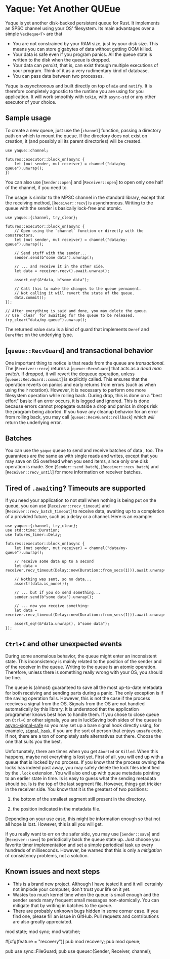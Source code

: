 # Yaque: Yet Another QUEue

Yaque is yet another disk-backed persistent queue for Rust. It implements
an SPSC channel using your OS' filesystem. Its main advantages over a simple
`VecDeque<T>` are that
* You are not constrained by your RAM size, just by your disk size. This
means you can store gigabytes of data without getting OOM killed.
* Your data is safe even if you program panics. All the queue state is
written to the disk when the queue is dropped.
* Your data can *persist*, that is, can exist through multiple executions
of your program. Think of it as a very rudimentary kind of database.
* You can pass data between two processes.

Yaque is _asynchronous_ and built directly on top of `mio` and `notify`.
It is therefore completely agnostic to the runtime you are using for you
application. It will work smoothly with `tokio`, with `async-std` or any
other executor of your choice.

## Sample usage

To create a new queue, just use the [`channel`] function, passing a
directory path on which to mount the queue. If the directory does not exist
on creation, it (and possibly all its parent directories) will be created.
```
use yaque::channel;

futures::executor::block_on(async {
    let (mut sender, mut receiver) = channel("data/my-queue").unwrap();
})
```
You can also use [`Sender::open`] and [`Receiver::open`] to open only one
half of the channel, if you need to.

The usage is similar to the MPSC channel in the standard library, except
that the receiving method, [`Receiver::recv`] is asynchronous. Writing to
the queue with the sender is basically lock-free and atomic.
```
use yaque::{channel, try_clear};

futures::executor::block_on(async {
    // Open using the `channel` function or directly with the constructors.
    let (mut sender, mut receiver) = channel("data/my-queue").unwrap();
    
    // Send stuff with the sender...
    sender.send(b"some data").unwrap();

    // ... and receive it in the other side.
    let data = receiver.recv().await.unwrap();

    assert_eq!(&*data, b"some data");

    // Call this to make the changes to the queue permanent.
    // Not calling it will revert the state of the queue.
    data.commit();
});

// After everything is said and done, you may delete the queue.
// Use `clear` for awaiting for the queue to be released.
try_clear("data/my-queue").unwrap();
```
The returned value `data` is a kind of guard that implements `Deref` and
`DerefMut` on the underlying type.

## [`queue::RecvGuard`] and transactional behavior

One important thing to notice is that reads from the queue are
_transactional_. The [`Receiver::recv`] returns a [`queue::RecvGuard`] that acts as
a _dead man switch_. If dropped, it will revert the dequeue operation,
unless [`queue::RecvGuard::commit`] is explicitly called. This ensures that
the operation reverts on panics and early returns from errors (such as when
using the `?` notation). However, it is necessary to perform one more
filesystem operation while rolling back. During drop, this is done on a
"best effort" basis: if an error occurs, it is logged and ignored. This is done
because errors cannot propagate outside a drop and panics in drops risk the
program being aborted. If you _have_ any cleanup behavior for an error from
rolling back, you may call [`queue::RecvGuard::rollback`] which _will_ return the
underlying error.

## Batches

You can use the `yaque` queue to send and receive batches of data ,
too. The guarantees are the same as with single reads and writes, except
that you may save on OS overhead when you send items, since only one disk
operation is made. See [`Sender::send_batch`], [`Receiver::recv_batch`] and
[`Receiver::recv_until`] for more information on receiver batches.

## Tired of `.await`ing? Timeouts are supported

If you need your application to not stall when nothing is being put on the
queue, you can use [`Receiver::recv_timeout`] and 
[`Receiver::recv_batch_timeout`] to receive data, awaiting up to a 
completion of a provided future, such as a delay or a channel. Here is an 
example:
```
use yaque::{channel, try_clear};
use std::time::Duration;
use futures_timer::Delay;

futures::executor::block_on(async {
    let (mut sender, mut receiver) = channel("data/my-queue").unwrap();
    
    // receive some data up to a second
    let data = receiver.recv_timeout(Delay::new(Duration::from_secs(1))).await.unwrap();

    // Nothing was sent, so no data...
    assert!(data.is_none());

    // ... but if you do send something...
    sender.send(b"some data").unwrap();
 
    // ... now you receive something:
    let data = receiver.recv_timeout(Delay::new(Duration::from_secs(1))).await.unwrap();

    assert_eq!(&*data.unwrap(), b"some data");  
});
```

## `Ctrl+C` and other unexpected events

During some anomalous behavior, the queue might enter an inconsistent state.
This inconsistency is mainly related to the position of the sender and of
the receiver in the queue. Writing to the queue is an atomic operation.
Therefore, unless there is something really wrong with your OS, you should be
fine.

The queue is (almost) guaranteed to save all the most up-to-date metadata
for both receiving and sending parts during a panic. The only exception is
if the saving operation fails. However, this is not the case if the process
receives a signal from the OS. Signals from the OS are not handled
automatically by this library. It is understood that the application
programmer knows best how to handle them. If you chose to close queue on
`Ctrl+C` or other signals, you are in luckSaving both sides of the queue
is [async-signal-safe](https://man7.org/linux/man-pages/man7/signal-safety.7.html)
so you may set up a bare signal hook directly using, for example,
[`signal_hook`](https://docs.rs/signal-hook/), if you are the sort of person
that enjoys `unsafe` code. If not, there are a ton of completely safe
alternatives out there. Choose the one that suits you the best.

Unfortunately, there are times when you get `Aborted` or `Killed`. When this
happens, maybe not everything is lost yet. First of all, you will end up
with a queue that is locked by no process. If you know that the process
owning the locks has indeed past away, you may safely delete the lock files
identified by the `.lock` extension. You will also end up with queue
metadata pointing to an earlier state in time. Is is easy to guess what the
sending metadata should be. Is is the top of the last segment file. However,
things get trickier in the receiver side. You know that it is the greatest
of two positions:

1. the bottom of the smallest segment still present in the directory.

2. the position indicated in the metadata file.

Depending on your use case, this might be information enough so that not all
hope is lost. However, this is all you will get.

If you really want to err on the safer side, you may use [`Sender::save`]
and [`Receiver::save`] to periodically back the queue state up. Just choose
you favorite timer implementation and set a simple periodical task up every
hundreds of milliseconds. However, be warned that this is only a _mitigation_
of consistency problems, not a solution.

## Known issues and next steps

* This is a brand new project. Although I have tested it and it will
certainly not implode your computer, don't trust your life on it yet.
* Wastes too much kernel time when the queue is small enough and the sender
sends many frequent small messages non-atomically. You can mitigate that by
writing in batches to the queue.
* There are probably unknown bugs hidden in some corner case. If you find
one, please fill an issue in GitHub. Pull requests and contributions are
also greatly appreciated.

mod state;
mod sync;
mod watcher;

#[cfg(feature = "recovery")]
pub mod recovery;
pub mod queue;

pub use sync::FileGuard;
pub use queue::{Sender, Receiver, channel};
